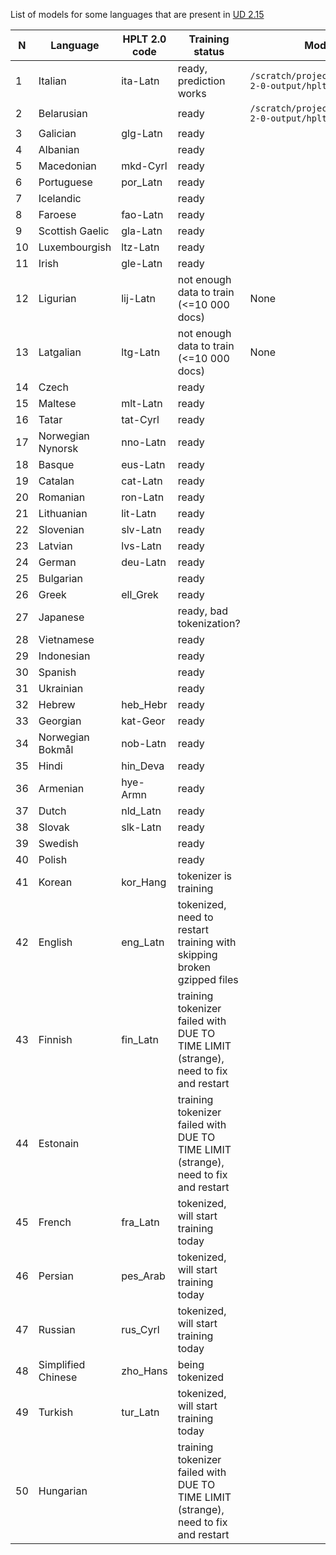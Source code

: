 List of models for some languages that are present in [UD 2.15](https://universaldependencies.org/#download) 

| N  | Language          |HPLT 2.0 code| Training status                                                                     | Model path                                                        |
|----|-------------------|-------------|-------------------------------------------------------------------------------------|-------------------------------------------------------------------|
| 1  | Italian           |ita-Latn| ready, prediction works                                                             | `/scratch/project_465001386/hplt-2-0-output/hplt_hf_models/itaL/` |
| 2  | Belarusian        | | ready                                                                               | `/scratch/project_465001386/hplt-2-0-output/hplt_hf_models/belC/` |
| 3  | Galician          |glg-Latn| ready                                                                               |                                                                   |
| 4  | Albanian          | | ready                                                                               |                                                                   |
| 5  | Macedonian        |mkd-Cyrl| ready                                                                               |                                                                   |
| 6  | Portuguese        | por_Latn| ready                                                                               |                                                                   |
| 7  | Icelandic         | | ready                                                                               |                                                                   |
| 8  | Faroese           |fao-Latn| ready                                                                               |                                                                   |
| 9  | Scottish Gaelic   |gla-Latn| ready                                                                               |                                                                   |
| 10 | Luxembourgish     |ltz-Latn| ready                                                                               |                                                                   |
| 11 | Irish             | gle-Latn| ready                                                                               |                                                                   |
| 12 | Ligurian          | lij-Latn| not enough data to train (<=10 000 docs)                                            | None                                                              |
| 13 | Latgalian         | ltg-Latn| not enough data to train (<=10 000 docs)                                            | None                                                                 |
|14| Czech             | | ready                                                                               | |
|15| Maltese           |mlt-Latn| ready                                                                               ||
|16| Tatar             |tat-Cyrl| ready                                                                               | |
|17| Norwegian Nynorsk |nno-Latn| ready                                                                               ||
|18| Basque            |eus-Latn| ready                                                                               | |
|19| Catalan           | cat-Latn| ready                                                                               | |
|20| Romanian          |ron-Latn| ready                                                                               | |
|21| Lithuanian        |lit-Latn| ready                                                                               | |
|22| Slovenian         |slv-Latn| ready                                                                               | |
|23| Latvian           |lvs-Latn| ready                                                                               | |
|24| German            |deu-Latn| ready                                                                               | |
|25| Bulgarian         | | ready                                                                               | |
|26| Greek             |ell_Grek | ready                                                                               | |
|27| Japanese          | | ready, bad tokenization?                                                            | |
|28| Vietnamese|| ready                                                                               ||
|29|Indonesian|| ready                                                                               ||
|30|Spanish|| ready                                                                               ||
|31|Ukrainian|| ready                                                                               ||
|32|Hebrew|heb_Hebr| ready                                                                               ||
|33|Georgian|kat-Geor| ready                                                                               ||
|34|Norwegian Bokmål|nob-Latn| ready                                                                               ||
|35|Hindi|hin_Deva| ready                                                                               ||
|36|Armenian|hye-Armn| ready                                                                               ||
|37|Dutch|nld_Latn| ready                                                                               ||
|38|Slovak|slk-Latn| ready                                                                               ||
|39|Swedish|| ready                                                                               ||
|40|Polish|| ready                                                                               ||
|41|Korean|kor_Hang| tokenizer is training                                                               ||
|42|English|eng_Latn| tokenized, need to restart training with skipping broken gzipped files              ||
|43|Finnish|fin_Latn| training tokenizer failed with DUE TO TIME LIMIT (strange), need to fix and restart ||
|44|Estonain|| training tokenizer failed with DUE TO TIME LIMIT (strange), need to fix and restart ||
|45|French|fra_Latn| tokenized, will start training today                                                ||
|46|Persian|pes_Arab| tokenized, will start training today                                                ||
|47|Russian|rus_Cyrl| tokenized, will start training today                                                ||
|48|Simplified Chinese|zho_Hans| being tokenized                                                                     ||
|49|Turkish|tur_Latn| tokenized, will start training today                                                ||
|50|Hungarian||training tokenizer failed with DUE TO TIME LIMIT (strange), need to fix and restart||
